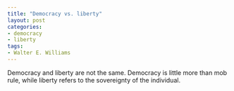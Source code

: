 ```yaml
---
title: "Democracy vs. liberty"
layout: post
categories:
- democracy
- liberty
tags:
- Walter E. Williams
---
```


Democracy and liberty are not the same. Democracy is little more than mob rule, while liberty refers to the sovereignty of the individual.